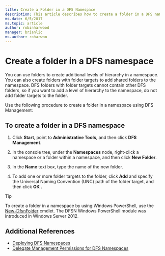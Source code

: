 ```yaml
---
title: Create a Folder in a DFS Namespace
description: This article describes how to create a folder in a DFS namespace
ms.date: 6/5/2017
ms.topic: article
author: robinharwood
manager: brianlic
ms.author: roharwoo
---
```

# Create a folder in a DFS namespace

>

You can use folders to create additional levels of hierarchy in a namespace. You can also create folders with folder targets to add shared folders to the namespace. DFS folders with folder targets cannot contain other DFS folders, so if you want to add a level of hierarchy to the namespace, do not add folder targets to the folder.

Use the following procedure to create a folder in a namespace using DFS Management:

## To create a folder in a DFS namespace

1.  Click **Start**, point to **Administrative Tools**, and then click **DFS Management**.

2.  In the console tree, under the **Namespaces** node, right-click a namespace or a folder within a namespace, and then click **New Folder**.

3.  In the **Name** text box, type the name of the new folder.

4.  To add one or more folder targets to the folder, click **Add** and specify the Universal Naming Convention (UNC) path of the folder target, and then click **OK** .


> [!TIP]
> To create a folder in a namespace by using Windows PowerShell, use the [New-DfsnFolder](/powershell/module/dfsn/new-dfsnfolder)
cmdlet. The DFSN Windows PowerShell module was introduced in Windows Server 2012.


## Additional References

-   [Deploying DFS Namespaces](deploying-dfs-namespaces.md)
-   [Delegate Management Permissions for DFS Namespaces](delegate-management-permissions-for-dfs-namespaces.md)
